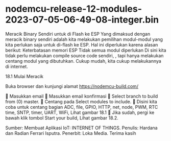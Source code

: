 # nodemcu-release-12-modules-2023-07-05-06-49-08-integer.bin
Meracik Binary Sendiri untuk di Flash ke ESP  Yang dimaksud dengan meracik binary sendiri adalah kita melakukan pemilihan modul-modul yang kita perlukan saja untuk di-flash ke ESP. Hal ini diperlukan karena alasan berikut: Keterbatasan memori ESP Tidak semua modul diperlukan  Di sini kita tidak perlu melakukan compile source code sendiri, , tapi hanya melakukan centang modul yang dibutuhkan. Cukup mudah, kita cukup melakukannya di internet.

18.1 Mulai Meracik

Buka browser dan kunjungi alamat https://nodemcu-build.com/

	Masukkan email
	Masukkan email konfirmasi
	Select branch to build from (0) master.
	Centang pada Select modules to include.
	Disini kita coba untuk centang bagian ADC, file, GPIO, HTTP, net, node, PWM, RTC time, SNTP, timer, UART, WiFi, Lihat gambar 18.1
	Jika sudah, pergi ke bawah klik tombol Start your build, Lihat gambar 18.2.

Sumber: Membuat Aplikasi IoT: INTERNET OF THINGS.
Penulis: Hardana dan Radian Ferrari Isputra. 
Penerbit: Loka Media.
Terima kasih

